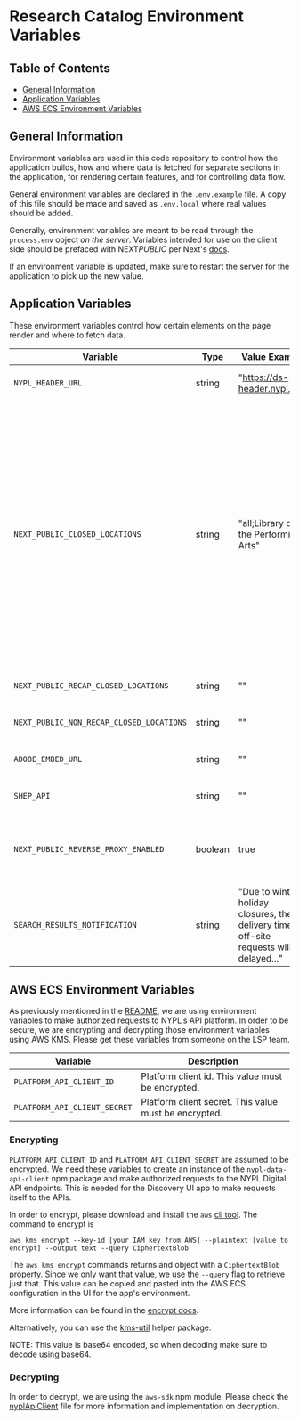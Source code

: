 # Research Catalog Environment Variables

## Table of Contents

- [General Information](#general-information)
- [Application Variables](#application-variables)
- [AWS ECS Environment Variables](#aws-ecs-environment-variables)

## General Information

Environment variables are used in this code repository to control how the application builds, how and where data is fetched for separate sections in the application, for rendering certain features, and for controlling data flow.

General environment variables are declared in the `.env.example` file. A copy of this file should be made and saved as `.env.local` where real values should be added.

Generally, environment variables are meant to be read through the `process.env` object _on the server_. Variables intended for use on the client side should be prefaced with NEXT*PUBLIC* per Next's [docs](https://nextjs.org/docs/pages/building-your-application/configuring/environment-variables).

If an environment variable is updated, make sure to restart the server for the application to pick up the new value.

## Application Variables

These environment variables control how certain elements on the page render and where to fetch data.

| Variable                                 | Type    | Value Example                                                                                | Description                                                                                                                                                                                                                                                                                                                                                                                                                                                                                                                                                                                    |
| ---------------------------------------- | ------- | -------------------------------------------------------------------------------------------- | ---------------------------------------------------------------------------------------------------------------------------------------------------------------------------------------------------------------------------------------------------------------------------------------------------------------------------------------------------------------------------------------------------------------------------------------------------------------------------------------------------------------------------------------------------------------------------------------------- |
| `NYPL_HEADER_URL`                        | string  | "https://ds-header.nypl.org"                                                                 | The base URL of the NYPL environment-specific header and footer scripts.                                                                                                                                                                                                                                                                                                                                                                                                                                                                                                                       |
| `NEXT_PUBLIC_CLOSED_LOCATIONS`           | string  | "all;Library of the Performing Arts"                                                         | A semicolon-delimited list of strings. Include quotes around the string. All locations beginning with any string in this list will be removed from the list of request options in the `ElectronicDelivery`, `HoldRequest`, and `ItemTableRow` components. Currently used physical locations: `Schwarzman;Science;Library for the Performing Arts;Schomburg`. To close all locations, add `all`. This will also remove EDD as a request option, the 'Request' buttons, and also disable the hold request/edd forms. If `all` is not present, EDD and 'Request' buttons will still be available. |
| `NEXT_PUBLIC_RECAP_CLOSED_LOCATIONS`     | string  | ""                                                                                           | A semicolon-delimited list of closed locations that are recap.                                                                                                                                                                                                                                                                                                                                                                                                                                                                                                                                 |
| `NEXT_PUBLIC_NON_RECAP_CLOSED_LOCATIONS` | string  | ""                                                                                           | A semicolon-delimited list of closed locations that are not recap.                                                                                                                                                                                                                                                                                                                                                                                                                                                                                                                             |
| `ADOBE_EMBED_URL`                        | string  | ""                                                                                           | Url endpoint used for Adobe Analytics event tracking.                                                                                                                                                                                                                                                                                                                                                                                                                                                                                                                                          |
| `SHEP_API`                               | string  | ""                                                                                           | SHEP API endpoint used for fetching Subject Heading data                                                                                                                                                                                                                                                                                                                                                                                                                                                                                                                                       |
| `NEXT_PUBLIC_REVERSE_PROXY_ENABLED`      | boolean | true                                                                                         | Feature flag that disables Next router navigation on Searches to fix issues navigating between research-catalog and discovery-front-end                                                                                                                                                                                                                                                                                                                                                                                                                                                        |
| `SEARCH_RESULTS_NOTIFICATION`            | string  | "Due to winter holiday closures, the delivery time for off-site requests will be delayed..." | A string that can include HTML that will be rendered as a notification on the Home and Search Results pages.                                                                                                                                                                                                                                                                                                                                                                                                                                                                                   |

## AWS ECS Environment Variables

As previously mentioned in the [README](README.md), we are using environment variables to make authorized requests to NYPL's API platform. In order to be secure, we are encrypting and decrypting those environment variables using AWS KMS. Please get these variables from someone on the LSP team.

| Variable                     | Description                                           |
| ---------------------------- | ----------------------------------------------------- |
| `PLATFORM_API_CLIENT_ID`     | Platform client id. This value must be encrypted.     |
| `PLATFORM_API_CLIENT_SECRET` | Platform client secret. This value must be encrypted. |

### Encrypting

`PLATFORM_API_CLIENT_ID` and `PLATFORM_API_CLIENT_SECRET` are assumed to be encrypted. We need these variables to create an instance of the `nypl-data-api-client` npm package and make authorized requests to the NYPL Digital API endpoints. This is needed for the Discovery UI app to make requests itself to the APIs.

In order to encrypt, please download and install the `aws` [cli tool](https://aws.amazon.com/cli/). The command to encrypt is

    aws kms encrypt --key-id [your IAM key from AWS] --plaintext [value to encrypt] --output text --query CiphertextBlob

The `aws kms encrypt` commands returns and object with a `CiphertextBlob` property. Since we only want that value, we use the `--query` flag to retrieve just that. This value can be copied and pasted into the AWS ECS configuration in the UI for the app's environment.

More information can be found in the [encrypt docs](http://docs.aws.amazon.com/cli/latest/reference/kms/encrypt.html).

Alternatively, you can use the [kms-util](https://github.com/NYPL-discovery/kms-util) helper package.

NOTE: This value is base64 encoded, so when decoding make sure to decode using base64.

### Decrypting

In order to decrypt, we are using the `aws-sdk` npm module. Please check the [nyplApiClient](src/server/nyplApiClient/index.ts) file for more information and implementation on decryption.
